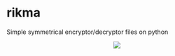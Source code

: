 # rikma
Simple symmetrical encryptor/decryptor files on python

<p align="center">
  <img src="https://user-images.githubusercontent.com/78678868/111616826-2b24a280-8804-11eb-8182-7784929978a9.png">
</p>
